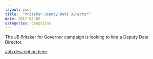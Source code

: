```yaml
---
layout: post
title:  "Pritzker Deputy Data Director"
date: 2017-08-02
categories: campaigns
---
```


The JB Pritzker for Governor campaign is looking to hire a Deputy Data Director. 

[Job description here]({{site.baseurl}}/assets/pdf/pritzker_data.pdf).


